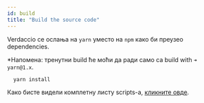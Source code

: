```yaml
---
id: build
title: "Build the source code"
---
```

Verdaccio се ослања на `yarn` уместо на `npm` како би преузео dependencies.

*Напомена: тренутни build ће моћи да ради само са build with `➜ yarn@1.x`.

```bash
  yarn install
```

Како бисте видели комплетну листу scripts-a, [кликните овде](https://github.com/verdaccio/verdaccio/wiki/Build-Source-Code).